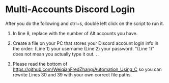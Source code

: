 # Multi-Accounts Discord Login #

After you do the following and ctrl+s, double left click on the script to run it.

1. In line 8, replace with the number of Alt accounts you have.

2. Create a file on your PC that stores your Discord account login info in the order: (Line 1) your username (Line 2) your password. "(Line 1)" does not mean you actually type it out. . .

3. Please read the bottom of https://github.com/WeiqianFredZhang/Automation_Using_C so you can rewrite Lines 30 and 39 with your own correct file paths. 
